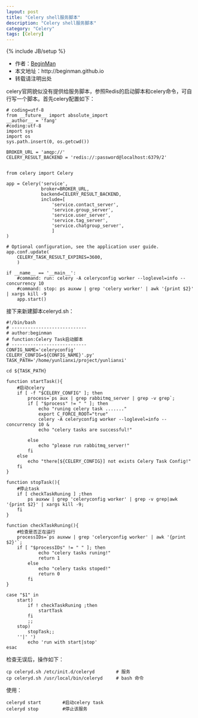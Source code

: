 ```yaml
---
layout: post
title: "Celery shell服务脚本"
description: "Celery shell服务脚本"
category: "Celery"
tags: [Celery]
---
```

{% include JB/setup %}
<ul>
    <li>作者：<a href="http://weibo.com/beginman" target="blank">BeginMan</a></li>
    <li>本文地址：http://beginman.github.io</li>
    <li>转载请注明出处</li>
</ul>
<p>celery官网貌似没有提供给服务脚本，参照Redis的启动脚本和celery命令，可自行写一个脚本。首先celery配置如下：</p>

<pre><code># coding=utf-8
from __future__ import absolute_import
__author__ = 'fang'
#coding:utf-8
import sys
import os
sys.path.insert(0, os.getcwd())

BROKER_URL = 'amqp://'
CELERY_RESULT_BACKEND = 'redis://:password@localhost:6379/2'


from celery import Celery

app = Celery('service',
             broker=BROKER_URL,
             backend=CELERY_RESULT_BACKEND,
             include=[
                 'service.contact_server',
                 'service.group_server',
                 'service.user_server',
                 'service.tag_server',
                 'service.chatgroup_server',
                 ]
)

# Optional configuration, see the application user guide.
app.conf.update(
    CELERY_TASK_RESULT_EXPIRES=3600,
    )

if __name__ == '__main__':
    #command: run: celery -A celeryconfig worker --loglevel=info --concurrency 10
    #command: stop: ps auxww | grep 'celery worker' | awk '{print $2}' | xargs kill -9
    app.start()
</code></pre>

<!--more-->

<p>接下来新建脚本celeryd.sh：</p>

<pre><code>#!/bin/bash
# ----------------------------
# author:beginman
# function:Celery Task启动脚本
# ----------------------------
CONFIG_NAME='celeryconfig'
CELERY_CONFIG=${CONFIG_NAME}'.py'
TASK_PATH='/home/yunlianxi/project/yunlianxi'

cd ${TASK_PATH}

function startTask(){
    #启动celery
    if [ -f "$CELERY_CONFIG" ]; then
        process=`ps aux | grep rabbitmq_server | grep -v grep`;
        if [ "$process" != " " ]; then
            echo "runing celery task ......."
            export C_FORCE_ROOT="true"
            celery -A celeryconfig worker --loglevel=info --concurrency 10 &amp;
            echo "celery tasks are successful!"

        else
            echo "please run rabbitmq_server!"
        fi
    else
        echo "there[${CELERY_CONFIG}] not exists Celery Task Config!"
    fi
}

function stopTask(){
    #停止task
    if [ checkTaskRuning ] ;then
        ps auxww | grep 'celeryconfig worker' | grep -v grep|awk '{print $2}' | xargs kill -9;
    fi
}

function checkTaskRuning(){
    #检查是否正在运行
    processIDs=`ps auxww | grep 'celeryconfig worker' | awk '{print $2}'`;
    if [ "$processIDs" != " " ]; then
            echo "celery tasks runing!"
            return 1
        else
            echo "celery tasks stoped!"
            return 0
        fi
}

case "$1" in
    start)
        if ! checkTaskRuning ;then
            startTask
        fi
        ;;
    stop)
        stopTask;;
    ''|' ')
        echo 'run with start|stop'
esac
</code></pre>

<p>检查无误后，操作如下：</p>

<pre><code>cp celeryd.sh /etc/init.d/celeryd        # 服务
cp celeryd.sh /usr/local/bin/celeryd     # bash 命令
</code></pre>

<p>使用：</p>

<pre><code>celeryd start        #启动celery task
celeryd stop         #停止该服务
</code></pre>

